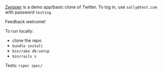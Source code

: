 [Zwipper](https://zwipper.herokuapp.com) is a demo app/basic clone of Twitter. To log in, use `sally@test.com` with password `testing`.

Feedback welcome!

To run locally:
- clone the repo
- `bundle install`
- `bin/rake db:setup`
- `bin/rails s`

Tests: `rspec spec/`
